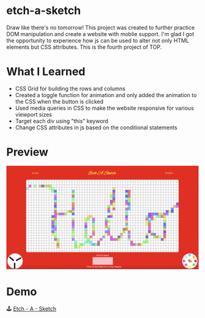 # etch-a-sketch

Draw like there's no tomorrow! This project was created to further practice DOM manipulation and create a website with moblie support. 
I'm glad I got the opportunity to experience how js can be used to alter not only HTML elements but CSS attributes. 
This is the fourth project of TOP. 

# What I Learned 
  * CSS Grid for building the rows and columns 
  * Created a toggle function for animation and only added the animation to the CSS when the button is clicked
  * Used media queries in CSS to make the website responsive for various viewport sizes
  * Target each div using "this" keyword 
  * Change CSS attributes in js based on the conditional statements 

# Preview 
![My Image](sketch.png)

# Demo 
🕹 [Etch - A - Sketch](https://bubblegumloco.github.io/etch-a-sketch/)
